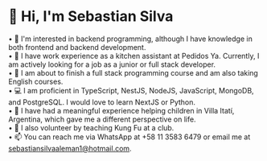 # 👋 Hi, I'm Sebastian Silva

• 👀 I'm interested in backend programming, although I have knowledge in both frontend and backend development.  
• 🦾 I have work experience as a kitchen assistant at Pedidos Ya. Currently, I am actively looking for a job as a junior or full stack developer.  
• 🌱 I am about to finish a full stack programming course and am also taking English courses.  
• 💻 I am proficient in TypeScript, NestJS, NodeJS, JavaScript, MongoDB, and PostgreSQL. I would love to learn NextJS or Python.  
• 💞️ I have had a meaningful experience helping children in Villa Itatí, Argentina, which gave me a different perspective on life.  
• 🥋 I also volunteer by teaching Kung Fu at a club.  
• 📫 You can reach me via WhatsApp at +58 11 3583 6479 or email me at sebastiansilvaaleman1@hotmail.com.
